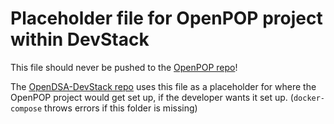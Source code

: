 # Placeholder file for OpenPOP project within DevStack

This file should never be pushed to the [OpenPOP repo](https://github.com/OpenDSA/OpenPOP)!

The [OpenDSA-DevStack repo](https://github.com/OpenDSA/OpenDSA-DevStack) uses this file as a placeholder for where the OpenPOP project would get set up, if the developer wants it set up. (`docker-compose` throws errors if this folder is missing)
